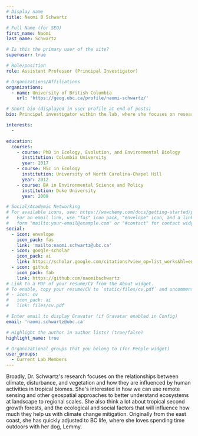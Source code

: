 ```yaml
---
# Display name
title: Naomi B Schwartz

# Full Name (for SEO)
first_name: Naomi
last_name: Schwartz

# Is this the primary user of the site?
superuser: true

# Role/position
role: Assistant Professor (Principal Investigator)

# Organizations/Affiliations
organizations:
  - name: University of British Columbia 
    url: 'https://geog.ubc.ca/profile/naomi-schwartz/'

# Short bio (displayed in user profile at end of posts)
bio: Principal investigator within the lab, where she focuses on researching relationships between climate, disturbance, and vegetation and how they are influenced by human activities in tropical biomes. Her main mode of analysis is through remote sensing and geospatial analyses.

interests:
  - 

education:
  courses:
    - course: PhD in Ecology, Evolution, and Environmental Biology
      institution: Columbia University
      year: 2017
    - course: MSc in Ecology
      institution: University of North Carolina-Chapel Hill
      year: 2012
    - course: BA in Environmental Science and Policy
      institution: Duke University
      year: 2009

# Social/Academic Networking
# For available icons, see: https://wowchemy.com/docs/getting-started/page-builder/#icons
#   For an email link, use "fas" icon pack, "envelope" icon, and a link in the
#   form "mailto:your-email@example.com" or "#contact" for contact widget.
social:
  - icon: envelope
    icon_pack: fas
    link: 'mailto:naomi.schwartz@ubc.ca'
  - icon: google-scholar
    icon_pack: ai
    link: https://scholar.google.com/citations?view_op=list_works&hl=en&hl=en&user=c0mrv9IAAAAJ&sortby=pubdate
  - icon: github
    icon_pack: fab
    link: https://github.com/naomibschwartz
# Link to a PDF of your resume/CV from the About widget.
# To enable, copy your resume/CV to `static/files/cv.pdf` and uncomment the lines below.
# - icon: cv
#   icon_pack: ai
#   link: files/cv.pdf

# Enter email to display Gravatar (if Gravatar enabled in Config)
email: 'naomi.schwartz@ubc.ca'

# Highlight the author in author lists? (true/false)
highlight_name: true

# Organizational groups that you belong to (for People widget)
user_groups:
  - Current Lab Members
---
```


Broadly, Dr. Schwartz's research focuses on the relationships between climate, disturbance, and vegetation and how they are influenced by human activities in tropical biomes. She's interested in how we can use remote sensing and other geospatial approaches to better understand ecosystems at landscape to regional scales. She also think a lot about tropical second growth forests, and the ecological and social factors that will influence how much they help us with climate change mitigation. Originally from the east coast, she has quickly adjusted to BC life, where she loves spending time outdoors with her dog, Lemmy.
